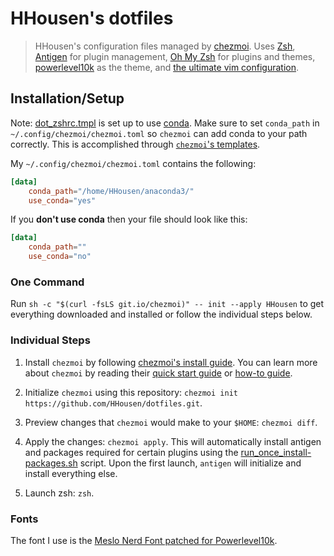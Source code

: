 # HHousen's dotfiles

> HHousen's configuration files managed by [chezmoi](https://github.com/twpayne/chezmoi). Uses [Zsh](https://en.wikipedia.org/wiki/Z_shell), [Antigen](https://github.com/zsh-users/antigen) for plugin management, [Oh My Zsh](https://github.com/ohmyzsh/ohmyzsh/) for plugins and themes, [powerlevel10k](https://github.com/romkatv/powerlevel10k) as the theme, and [the ultimate vim configuration](https://github.com/amix/vimrc).

## Installation/Setup

Note: [dot_zshrc.tmpl](dot_zshrc.tmpl) is set up to use [conda](https://docs.conda.io/en/latest/). Make sure to set `conda_path` in `~/.config/chezmoi/chezmoi.toml` so `chezmoi` can add conda to your path correctly. This is accomplished through [`chezmoi`'s templates](https://github.com/twpayne/chezmoi/blob/master/docs/HOWTO.md#use-templates).

My `~/.config/chezmoi/chezmoi.toml` contains the following:

```toml
[data]
    conda_path="/home/HHousen/anaconda3/"
    use_conda="yes"
```

If you **don't use conda** then your file should look like this:

```toml
[data]
    conda_path=""
    use_conda="no"
```

### One Command

Run `sh -c "$(curl -fsLS git.io/chezmoi)" -- init --apply HHousen` to get everything downloaded and installed or follow the individual steps below.

### Individual Steps

1. Install `chezmoi` by following [chezmoi's install guide](https://github.com/twpayne/chezmoi/blob/master/docs/INSTALL.md). You can learn more about `chezmoi` by reading their [quick start guide](https://github.com/twpayne/chezmoi/blob/master/docs/QUICKSTART.md) or [how-to guide](https://github.com/twpayne/chezmoi/blob/master/docs/HOWTO.md).

2. Initialize `chezmoi` using this repository: `chezmoi init https://github.com/HHousen/dotfiles.git`.

3. Preview changes that `chezmoi` would make to your `$HOME`: `chezmoi diff`.

4. Apply the changes: `chezmoi apply`. This will automatically install antigen and packages required for certain plugins using the [run_once_install-packages.sh](run_once_install-packages.sh) script. Upon the first launch, `antigen` will initialize and install everything else.

5. Launch zsh: `zsh`.

### Fonts

The font I use is the [Meslo Nerd Font patched for Powerlevel10k](https://github.com/romkatv/powerlevel10k#meslo-nerd-font-patched-for-powerlevel10k).

